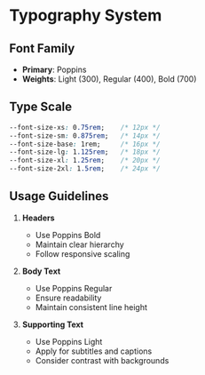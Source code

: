 
# Typography System

## Font Family
- **Primary**: Poppins
- **Weights**: Light (300), Regular (400), Bold (700)

## Type Scale
```css
--font-size-xs: 0.75rem;    /* 12px */
--font-size-sm: 0.875rem;   /* 14px */
--font-size-base: 1rem;     /* 16px */
--font-size-lg: 1.125rem;   /* 18px */
--font-size-xl: 1.25rem;    /* 20px */
--font-size-2xl: 1.5rem;    /* 24px */
```

## Usage Guidelines

1. **Headers**
   - Use Poppins Bold
   - Maintain clear hierarchy
   - Follow responsive scaling

2. **Body Text**
   - Use Poppins Regular
   - Ensure readability
   - Maintain consistent line height

3. **Supporting Text**
   - Use Poppins Light
   - Apply for subtitles and captions
   - Consider contrast with backgrounds
